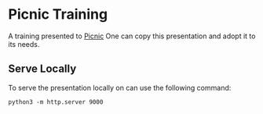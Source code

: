 # Picnic Training
A training presented to [Picnic][picnic]
One can copy this presentation and adopt it to its needs.

## Serve Locally
To serve the presentation locally on can use the following command:

```
python3 -m http.server 9000
```

[picnic]: https://blog.picnic.nl/
